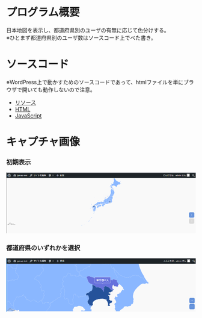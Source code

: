 # プログラム概要
日本地図を表示し、都道府県別のユーザの有無に応じて色分けする。  
※ひとまず都道府県別のユーザ数はソースコード上でべた書き。

# ソースコード
※WordPress上で動かすためのソースコードであって、htmlファイルを単にブラウザで開いても動作しないので注意。

- [リソース](./amchartst_jpn.resources)
- [HTML](./amchartst_jpn.html)
- [JavaScript](./amchartst_jpn.js)

# キャプチャ画像
### 初期表示
![初期表示](./img/jpn_map1.png)

### 都道府県のいずれかを選択
![東京都選択](./img/jpn_map2.png)
